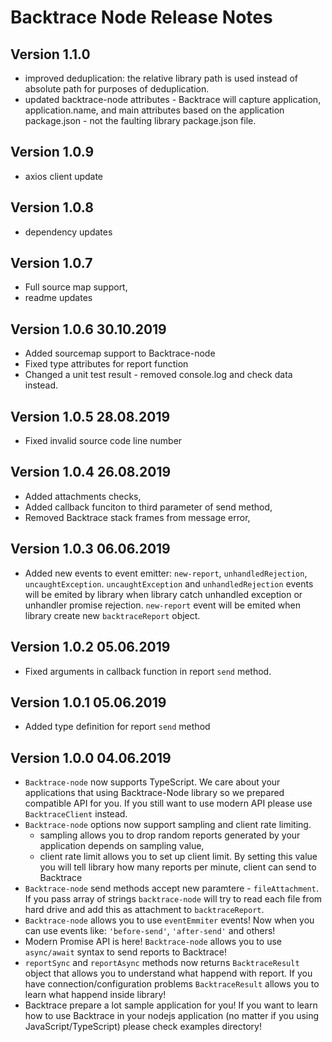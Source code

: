 # Backtrace Node Release Notes

## Version 1.1.0

- improved deduplication: the relative library path is used instead of absolute path for purposes of deduplication.
- updated backtrace-node attributes - Backtrace will capture application, application.name, and main attributes based on
  the application package.json - not the faulting library package.json file.

## Version 1.0.9

- axios client update

## Version 1.0.8

- dependency updates

## Version 1.0.7

- Full source map support,
- readme updates

## Version 1.0.6 30.10.2019

- Added sourcemap support to Backtrace-node
- Fixed type attributes for report function
- Changed a unit test result - removed console.log and check data instead.

## Version 1.0.5 28.08.2019

- Fixed invalid source code line number

## Version 1.0.4 26.08.2019

- Added attachments checks,
- Added callback funciton to third parameter of send method,
- Removed Backtrace stack frames from message error,

## Version 1.0.3 06.06.2019

- Added new events to event emitter: `new-report`, `unhandledRejection`, `uncaughtException`. `uncaughtException` and
  `unhandledRejection` events will be emited by library when library catch unhandled exception or unhandler promise
  rejection. `new-report` event will be emited when library create new `backtraceReport` object.

## Version 1.0.2 05.06.2019

- Fixed arguments in callback function in report `send` method.

## Version 1.0.1 05.06.2019

- Added type definition for report `send` method

## Version 1.0.0 04.06.2019

- `Backtrace-node` now supports TypeScript. We care about your applications that using Backtrace-Node library so we
  prepared compatible API for you. If you still want to use modern API please use `BacktraceClient` instead.
- `Backtrace-node` options now support sampling and client rate limiting.
  - sampling allows you to drop random reports generated by your application depends on sampling value,
  - client rate limit allows you to set up client limit. By setting this value you will tell library how many reports
    per minute, client can send to Backtrace
- `Backtrace-node` send methods accept new paramtere - `fileAttachment`. If you pass array of strings `backtrace-node`
  will try to read each file from hard drive and add this as attachment to `backtraceReport`.
- `Backtrace-node` allows you to use `eventEmmiter` events! Now when you can use events like: `'before-send'`,
  `'after-send'` and others!
- Modern Promise API is here! `Backtrace-node` allows you to use `async/await` syntax to send reports to Backtrace!
- `reportSync` and `reportAsync` methods now returns `BacktraceResult` object that allows you to understand what happend
  with report. If you have connection/configuration problems `BacktraceResult` allows you to learn what happend inside
  library!
- Backtrace prepare a lot sample application for you! If you want to learn how to use Backtrace in your nodejs
  application (no matter if you using JavaScript/TypeScript) please check examples directory!
